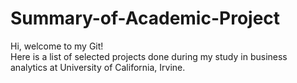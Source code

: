 # Summary-of-Academic-Project
Hi, welcome to my Git!  
Here is a list of selected projects done during my study in business analytics at University of California, Irvine. 
